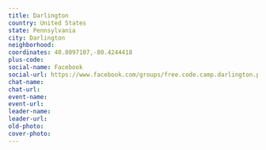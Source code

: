 ```yaml
---
title: Darlington
country: United States
state: Pennsylvania
city: Darlington
neighborhood: 
coordinates: 40.8097107,-80.4244418
plus-code:
social-name: Facebook
social-url: https://www.facebook.com/groups/free.code.camp.darlington.pa
chat-name:
chat-url:
event-name:
event-url:
leader-name:
leader-url:
old-photo: 
cover-photo:
---
```


